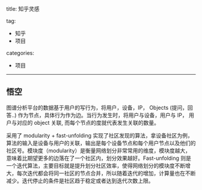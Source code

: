 ﻿title: 知乎灵感

tag:
- 知乎
- 项目

categories:
- 项目

---

## 悟空
图谱分析平台的数据基于用户的写行为，将用户，设备，IP， Objects (提问，回答..) 作为节点，具体行为作为边。当行为发生时，将用户与设备，用户与 IP， 用户与对应的 object 关联, 而每个节点的度就代表发生关联的数量。 

采用了 modularity + fast-unfolding 实现了社区发现的算法，拿设备社区为例，算法的输入是设备与用户的关联，输出是每个设备节点和每个用户节点以及他们的社区号。模块度（modularity）是衡量网络划分非常常用的维度，模块度越大，意味着比期望更多的边落在了一个社区内，划分效果越好。Fast-unfolding 则是一个迭代算法，主要目标就是提升划分社区效率，使得网络划分的模块度不断增大，每次迭代都会将同一社区的节点合并，所以随着迭代的增加，计算量也在不断减少。迭代停止的条件是社区趋于稳定或者达到迭代次数上限。




